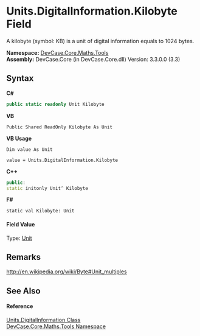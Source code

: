 # Units.DigitalInformation.Kilobyte Field
 

A kilobyte (symbol: KB) is a unit of digital information equals to 1024 bytes.

**Namespace:**&nbsp;<a href="N_DevCase_Core_Maths_Tools">DevCase.Core.Maths.Tools</a><br />**Assembly:**&nbsp;DevCase.Core (in DevCase.Core.dll) Version: 3.3.0.0 (3.3)

## Syntax

**C#**<br />
``` C#
public static readonly Unit Kilobyte
```

**VB**<br />
``` VB
Public Shared ReadOnly Kilobyte As Unit
```

**VB Usage**<br />
``` VB Usage
Dim value As Unit

value = Units.DigitalInformation.Kilobyte

```

**C++**<br />
``` C++
public:
static initonly Unit^ Kilobyte
```

**F#**<br />
``` F#
static val Kilobyte: Unit
```


#### Field Value
Type: <a href="T_DevCase_Core_Maths_Unit">Unit</a>

## Remarks
<a href="http://en.wikipedia.org/wiki/Byte#Unit_multiples" target="_blank">http://en.wikipedia.org/wiki/Byte#Unit_multiples</a>

## See Also


#### Reference
<a href="T_DevCase_Core_Maths_Tools_Units_DigitalInformation">Units.DigitalInformation Class</a><br /><a href="N_DevCase_Core_Maths_Tools">DevCase.Core.Maths.Tools Namespace</a><br />